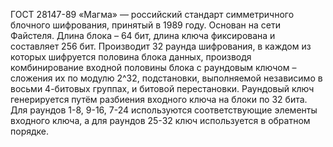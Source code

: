 ГОСТ 28147-89 «Магма» — российский стандарт симметричного блочного шифрования, принятый в 1989 году. Основан на сети Файстеля. Длина блока – 64 бит, длина ключа фиксирована и составляет 256 бит. Производит 32 раунда шифрования, в каждом из которых шифруется половина блока данных, производя комбинирование входной половины блока с раундовым ключом – сложения их по модулю 2^32, подстановки, выполняемой независимо в восьми 4-битовых группах, и битовой перестановки. Раундовый ключ генерируется путём разбиения входного ключа на блоки по 32 бита. Для раундов 1-8, 9-16, 7-24 используются соответствующие элементы входного ключа, а для раундов 25-32 ключ используется в обратном порядке.